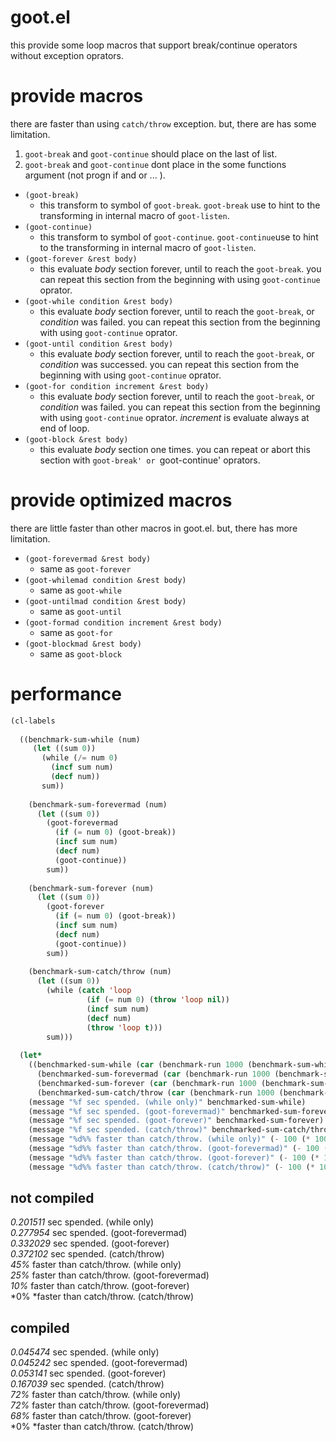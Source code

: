 # goot.el

this provide some loop macros that support break/continue operators without exception oprators.

# provide macros

there are faster than using `catch/throw` exception.
but, there are has some limitation.

1. `goot-break` and `goot-continue` should place on the last of list.
1. `goot-break` and `goot-continue` dont place in the some functions argument (not progn if and or ... ).

* `(goot-break)`
    * this transform to symbol of `goot-break`. `goot-break` use to hint to the transforming in internal macro of `goot-listen`.
* `(goot-continue)`
    * this transform to symbol of `goot-continue`. `goot-continue`use to hint to the transforming in internal macro of `goot-listen`.
* `(goot-forever &rest body)`
    * this evaluate *body* section forever, until to reach the `goot-break`. you can repeat this section from the beginning with using `goot-continue` oprator.
* `(goot-while condition &rest body)`
    * this evaluate *body* section forever, until to reach the `goot-break`, or *condition* was failed. you can repeat this section from the beginning with using `goot-continue` oprator.
* `(goot-until condition &rest body)`
    * this evaluate *body* section forever, until to reach the `goot-break`, or *condition* was successed. you can repeat this section from the beginning with using `goot-continue` oprator.
* `(goot-for condition increment &rest body)`
    * this evaluate *body* section forever, until to reach the `goot-break`, or *condition* was failed. you can repeat this section from the beginning with using `goot-continue` oprator. *increment* is evaluate always at end of loop.
* `(goot-block &rest body)`
    * this evaluate *body* section one times. you can repeat or abort this section with `goot-break' or `goot-continue' oprators.

# provide optimized macros

there are little faster than other macros in goot.el.
but, there has more limitation.

* `(goot-forevermad &rest body)`
    * same as `goot-forever`
* `(goot-whilemad condition &rest body)`
    * same as `goot-while`
* `(goot-untilmad condition &rest body)`
    * same as `goot-until`
* `(goot-formad condition increment &rest body)`
    * same as `goot-for`
* `(goot-blockmad &rest body)`
    * same as `goot-block`

# performance

```lisp
(cl-labels
  
  ((benchmark-sum-while (num)
     (let ((sum 0))
       (while (/= num 0)
         (incf sum num)
         (decf num))
       sum))
    
    (benchmark-sum-forevermad (num)
      (let ((sum 0))
        (goot-forevermad
          (if (= num 0) (goot-break))
          (incf sum num)
          (decf num)
          (goot-continue))
        sum))
    
    (benchmark-sum-forever (num)
      (let ((sum 0))
        (goot-forever
          (if (= num 0) (goot-break))
          (incf sum num)
          (decf num)
          (goot-continue))
        sum))
    
    (benchmark-sum-catch/throw (num)
      (let ((sum 0))
        (while (catch 'loop
                 (if (= num 0) (throw 'loop nil))
                 (incf sum num)
                 (decf num)
                 (throw 'loop t)))
        sum)))
  
  (let*
    ((benchmarked-sum-while (car (benchmark-run 1000 (benchmark-sum-while 1000))))
      (benchmarked-sum-forevermad (car (benchmark-run 1000 (benchmark-sum-forevermad 1000))))
      (benchmarked-sum-forever (car (benchmark-run 1000 (benchmark-sum-forever 1000))))
      (benchmarked-sum-catch/throw (car (benchmark-run 1000 (benchmark-sum-catch/throw 1000)))))        
    (message "%f sec spended. (while only)" benchmarked-sum-while)
    (message "%f sec spended. (goot-forevermad)" benchmarked-sum-forevermad)
    (message "%f sec spended. (goot-forever)" benchmarked-sum-forever)
    (message "%f sec spended. (catch/throw)" benchmarked-sum-catch/throw)         
    (message "%d%% faster than catch/throw. (while only)" (- 100 (* 100 (/ benchmarked-sum-while benchmarked-sum-catch/throw))))
    (message "%d%% faster than catch/throw. (goot-forevermad)" (- 100 (* 100 (/ benchmarked-sum-forevermad benchmarked-sum-catch/throw))))
    (message "%d%% faster than catch/throw. (goot-forever)" (- 100 (* 100 (/ benchmarked-sum-forever benchmarked-sum-catch/throw))))
    (message "%d%% faster than catch/throw. (catch/throw)" (- 100 (* 100 (/ benchmarked-sum-catch/throw benchmarked-sum-catch/throw))))))
```

## not compiled

*0.201511* sec spended. (while only)  
*0.277954* sec spended. (goot-forevermad)  
*0.332029* sec spended. (goot-forever)  
*0.372102* sec spended. (catch/throw)  
*45%* faster than catch/throw. (while only)  
*25%* faster than catch/throw. (goot-forevermad)  
*10%* faster than catch/throw. (goot-forever)  
*0% *faster than catch/throw. (catch/throw)

## compiled

*0.045474* sec spended. (while only)  
*0.045242* sec spended. (goot-forevermad)  
*0.053141* sec spended. (goot-forever)  
*0.167039* sec spended. (catch/throw)  
*72%* faster than catch/throw. (while only)  
*72%* faster than catch/throw. (goot-forevermad)  
*68%* faster than catch/throw. (goot-forever)  
*0% *faster than catch/throw. (catch/throw)  
